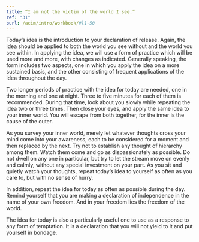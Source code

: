 ```yaml
---
title: “I am not the victim of the world I see.”
ref: "31"
burl: /acim/intro/workbook/#l1-50
---
```


Today’s idea is the introduction to your declaration of release. Again,
the idea should be applied to both the world you see without and the
world you see within. In applying the idea, we will use a form of
practice which will be used more and more, with changes as indicated.
Generally speaking, the form includes two aspects, one in which you
apply the idea on a more sustained basis, and the other consisting of
frequent applications of the idea throughout the day.

Two longer periods of practice with the idea for today are needed, one
in the morning and one at night. Three to five minutes for each of them
is recommended. During that time, look about you slowly while repeating
the idea two or three times. Then close your eyes, and apply the same
idea to your inner world. You will escape from both together, for the
inner is the cause of the outer.

As you survey your inner world, merely let whatever thoughts cross your
mind come into your awareness, each to be considered for a moment and
then replaced by the next. Try not to establish any thought of hierarchy
among them. Watch them come and go as dispassionately as possible. Do
not dwell on any one in particular, but try to let the stream move on
evenly and calmly, without any special investment on your part. As you
sit and quietly watch your thoughts, repeat today’s idea to yourself as
often as you care to, but with no sense of hurry.

In addition, repeat the idea for today as often as possible during the
day. Remind yourself that you are making a declaration of independence
in the name of your own freedom. And in your freedom lies the freedom of
the world.

The idea for today is also a particularly useful one to use as a
response to any form of temptation. It is a declaration that you will
not yield to it and put yourself in bondage.

